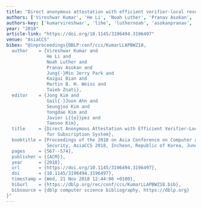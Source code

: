 ```yaml
---
title: "Direct anonymous attestation with efficient verifier-local revocation for subscription system"
authors: ['Vireshwar Kumar', 'He Li', 'Noah Luther', 'Pranav Asokan', 'Jung-Min Jerry Park', 'Kaigui Bian', 'Martin B. H. Weiss', 'Taieb Znati']
authors-key: ['kumarvireshwar', 'lihe', 'luthernoah', 'asokanpranav', 'Jerryjungmin', 'biankaigui', 'b.martin', 'znatitaieb']
year: "2018"
article-link: "https://doi.org/10.1145/3196494.3196497"
venue: "AsiaCCS"
bibex: "@inproceedings{DBLP:conf/ccs/KumarLLAPBWZ18,
  author    = {Vireshwar Kumar and
               He Li and
               Noah Luther and
               Pranav Asokan and
               Jung{-}Min Jerry Park and
               Kaigui Bian and
               Martin B. H. Weiss and
               Taieb Znati},
  editor    = {Jong Kim and
               Gail{-}Joon Ahn and
               Seungjoo Kim and
               Yongdae Kim and
               Javier L{{o}}pez and
               Taesoo Kim},
  title     = {Direct Anonymous Attestation with Efficient Verifier-Local Revocation
               for Subscription System},
  booktitle = {Proceedings of the 2018 on Asia Conference on Computer and Communications
               Security, AsiaCCS 2018, Incheon, Republic of Korea, June 04-08, 2018},
  pages     = {567--574},
  publisher = {{ACM}},
  year      = {2018},
  url       = {https://doi.org/10.1145/3196494.3196497},
  doi       = {10.1145/3196494.3196497},
  timestamp = {Wed, 21 Nov 2018 12:44:06 +0100},
  biburl    = {https://dblp.org/rec/conf/ccs/KumarLLAPBWZ18.bib},
  bibsource = {dblp computer science bibliography, https://dblp.org}
}"
---
```

